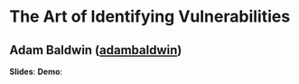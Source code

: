 # The Art of Identifying Vulnerabilities
## Adam Baldwin ([adambaldwin](http://twitter.com/adambaldwin))

**Slides**: 
**Demo**:

